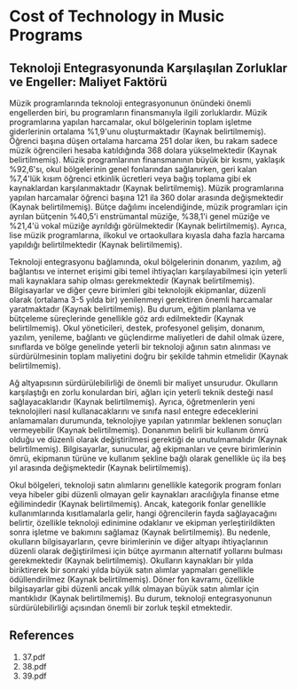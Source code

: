 # Cost of Technology in Music Programs

## Teknoloji Entegrasyonunda Karşılaşılan Zorluklar ve Engeller: Maliyet Faktörü

Müzik programlarında teknoloji entegrasyonunun önündeki önemli engellerden biri, bu programların finansmanıyla ilgili zorluklardır. Müzik programlarına yapılan harcamalar, okul bölgelerinin toplam işletme giderlerinin ortalama %1,9'unu oluşturmaktadır (Kaynak belirtilmemiş). Öğrenci başına düşen ortalama harcama 251 dolar iken, bu rakam sadece müzik öğrencileri hesaba katıldığında 368 dolara yükselmektedir (Kaynak belirtilmemiş). Müzik programlarının finansmanının büyük bir kısmı, yaklaşık %92,6'sı, okul bölgelerinin genel fonlarından sağlanırken, geri kalan %7,4'lük kısım öğrenci etkinlik ücretleri veya bağış toplama gibi ek kaynaklardan karşılanmaktadır (Kaynak belirtilmemiş). Müzik programlarına yapılan harcamalar öğrenci başına 121 ila 360 dolar arasında değişmektedir (Kaynak belirtilmemiş). Bütçe dağılımı incelendiğinde, müzik programları için ayrılan bütçenin %40,5'i enstrümantal müziğe, %38,1'i genel müziğe ve %21,4'ü vokal müziğe ayrıldığı görülmektedir (Kaynak belirtilmemiş). Ayrıca, lise müzik programlarına, ilkokul ve ortaokullara kıyasla daha fazla harcama yapıldığı belirtilmektedir (Kaynak belirtilmemiş).

Teknoloji entegrasyonu bağlamında, okul bölgelerinin donanım, yazılım, ağ bağlantısı ve internet erişimi gibi temel ihtiyaçları karşılayabilmesi için yeterli mali kaynaklara sahip olması gerekmektedir (Kaynak belirtilmemiş). Bilgisayarlar ve diğer çevre birimleri gibi teknolojik ekipmanlar, düzenli olarak (ortalama 3-5 yılda bir) yenilenmeyi gerektiren önemli harcamalar yaratmaktadır (Kaynak belirtilmemiş). Bu durum, eğitim planlama ve bütçeleme süreçlerinde genellikle göz ardı edilmektedir (Kaynak belirtilmemiş). Okul yöneticileri, destek, profesyonel gelişim, donanım, yazılım, yenileme, bağlantı ve güçlendirme maliyetleri de dahil olmak üzere, sınıflarda ve bölge genelinde yeterli bir teknoloji ağının satın alınması ve sürdürülmesinin toplam maliyetini doğru bir şekilde tahmin etmelidir (Kaynak belirtilmemiş).

Ağ altyapısının sürdürülebilirliği de önemli bir maliyet unsurudur. Okulların karşılaştığı en zorlu konulardan biri, ağları için yeterli teknik desteği nasıl sağlayacaklarıdır (Kaynak belirtilmemiş). Ayrıca, öğretmenlerin yeni teknolojileri nasıl kullanacaklarını ve sınıfa nasıl entegre edeceklerini anlamamaları durumunda, teknolojiye yapılan yatırımlar beklenen sonuçları vermeyebilir (Kaynak belirtilmemiş). Donanımın belirli bir kullanım ömrü olduğu ve düzenli olarak değiştirilmesi gerektiği de unutulmamalıdır (Kaynak belirtilmemiş). Bilgisayarlar, sunucular, ağ ekipmanları ve çevre birimlerinin ömrü, ekipmanın türüne ve kullanım şekline bağlı olarak genellikle üç ila beş yıl arasında değişmektedir (Kaynak belirtilmemiş).

Okul bölgeleri, teknoloji satın alımlarını genellikle kategorik program fonları veya hibeler gibi düzenli olmayan gelir kaynakları aracılığıyla finanse etme eğilimindedir (Kaynak belirtilmemiş). Ancak, kategorik fonlar genellikle kullanımlarında kısıtlamalarla gelir, hangi öğrencilerin fayda sağlayacağını belirtir, özellikle teknoloji edinimine odaklanır ve ekipman yerleştirildikten sonra işletme ve bakımını sağlamaz (Kaynak belirtilmemiş). Bu nedenle, okulların bilgisayarların, çevre birimlerinin ve diğer altyapı ihtiyaçlarının düzenli olarak değiştirilmesi için bütçe ayırmanın alternatif yollarını bulması gerekmektedir (Kaynak belirtilmemiş). Okulların kaynakları bir yılda biriktirerek bir sonraki yılda büyük satın alımlar yapmaları genellikle ödüllendirilmez (Kaynak belirtilmemiş). Döner fon kavramı, özellikle bilgisayarlar gibi düzenli ancak yıllık olmayan büyük satın alımlar için mantıklıdır (Kaynak belirtilmemiş). Bu durum, teknoloji entegrasyonunun sürdürülebilirliği açısından önemli bir zorluk teşkil etmektedir.


## References

1. 37.pdf
2. 38.pdf
3. 39.pdf
